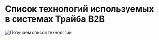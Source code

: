 # Список технологий используемых в системах Трайба B2B

![Получаем список технологий](@entity/technologies/systems_tech_table_list)
